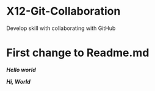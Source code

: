# X12-Git-Collaboration
Develop skill with collaborating with GitHub

# First change to Readme.md
***Hello world***


***Hi, World***
